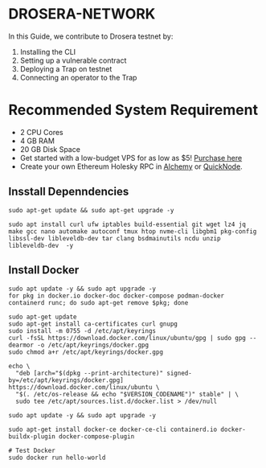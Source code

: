 # DROSERA-NETWORK
In this Guide, we contribute to Drosera testnet by:

1. Installing the CLI
2. Setting up a vulnerable contract
3. Deploying a Trap on testnet
4. Connecting an operator to the Trap

# Recommended System Requirement

- 2 CPU Cores
- 4 GB RAM
- 20 GB Disk Space
- Get started with a low-budget VPS for as low as $5! [Purchase here](https://my.hostbrr.com/order/forms/)
- Create your own Ethereum Holesky RPC in [Alchemy](https://dashboard.alchemy.com/) or [QuickNode](https://dashboard.quicknode.com/).

## Insstall Depenndencies 

```
sudo apt-get update && sudo apt-get upgrade -y
```
```
sudo apt install curl ufw iptables build-essential git wget lz4 jq make gcc nano automake autoconf tmux htop nvme-cli libgbm1 pkg-config libssl-dev libleveldb-dev tar clang bsdmainutils ncdu unzip libleveldb-dev  -y
```
## Install Docker
```
sudo apt update -y && sudo apt upgrade -y
for pkg in docker.io docker-doc docker-compose podman-docker containerd runc; do sudo apt-get remove $pkg; done

sudo apt-get update
sudo apt-get install ca-certificates curl gnupg
sudo install -m 0755 -d /etc/apt/keyrings
curl -fsSL https://download.docker.com/linux/ubuntu/gpg | sudo gpg --dearmor -o /etc/apt/keyrings/docker.gpg
sudo chmod a+r /etc/apt/keyrings/docker.gpg

echo \
  "deb [arch="$(dpkg --print-architecture)" signed-by=/etc/apt/keyrings/docker.gpg] https://download.docker.com/linux/ubuntu \
  "$(. /etc/os-release && echo "$VERSION_CODENAME")" stable" | \
  sudo tee /etc/apt/sources.list.d/docker.list > /dev/null

sudo apt update -y && sudo apt upgrade -y

sudo apt-get install docker-ce docker-ce-cli containerd.io docker-buildx-plugin docker-compose-plugin

# Test Docker
sudo docker run hello-world
```
